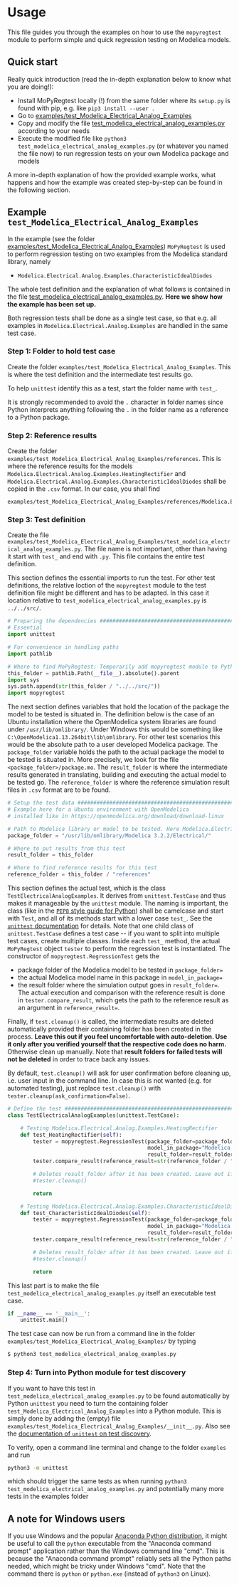 # Usage
This file guides you through the examples on how to use the `mopyregtest` module to perform simple and quick regression testing on Modelica models. 


## Quick start
Really quick introduction (read the in-depth explanation below to know what you are doing!): 
* Install MoPyRegtest locally (!) from the same folder where its `setup.py` is found with pip, e.g. like `pip3 install --user .`
* Go to [examples/test_Modelica_Electrical_Analog_Examples](/examples/test_Modelica_Electrical_Analog_Examples)
* Copy and modify the file [test_modelica_electrical_analog_examples.py](/examples/test_Modelica_Electrical_Analog_Examples/test_modelica_electrical_analog_examples.py) according to your needs
* Execute the modified file like `python3 test_modelica_electrical_analog_examples.py` (or whatever you named the file now) to run regression tests on your own Modelica package and models

A more in-depth explanation of how the provided example works, what happens and how the example was created step-by-step can be found in the following section. 


## Example `test_Modelica_Electrical_Analog_Examples`
In the example (see the folder [examples/test_Modelica_Electrical_Analog_Examples](examples/test_Modelica_Electrical_Analog_Examples)) `MoPyRegtest` is used to perform regression testing on two examples from the Modelica standard library, namely
* `Modelica.Electrical.Analog.Examples.CharacteristicIdealDiodes`

The whole test definition and the explanation of what follows is contained in the file [test_modelica_electrical_analog_examples.py](/examples/test_Modelica_Electrical_Analog_Examples/test_modelica_electrical_analog_examples.py). **Here we show how the example has been set up.** 

Both regression tests shall be done as a single test case, so that e.g. all examples in `Modelica.Electrical.Analog.Examples` are handled in the same test case. 


### Step 1: Folder to hold test case
Create the folder `examples/test_Modelica_Electrical_Analog_Examples`. This is where the test definition and the intermediate test results go. 


To help `unittest` identify this as a test, start the folder name with `test_`. 


It is strongly recommended to avoid the `.` character in folder names since Python interprets anything following the `.` in the folder name as a reference to a Python package. 


### Step 2: Reference results
Create the folder `examples/test_Modelica_Electrical_Analog_Examples/references`. This is where the reference results for the models `Modelica.Electrical.Analog.Examples.HeatingRectifier` and `Modelica.Electrical.Analog.Examples.CharacteristicIdealDiodes` shall be copied in the `.csv` format. In our case, you shall find

```
examples/test_Modelica_Electrical_Analog_Examples/references/Modelica.Electrical.Analog.Examples.CharacteristicIdealDiodes_res.csv
```


### Step 3: Test definition
Create the file `examples/test_Modelica_Electrical_Analog_Examples/test_modelica_electrical_analog_examples.py`. The file name is not important, other than having it start with `test_` and end with `.py`. This file contains the entire test definition. 


This section defines the essential imports to run the test. For other test definitions, the relative loction of the `mopyregtest` module to the test definition file might be different and has to be adapted. In this case it location relative to `test_modelica_electrical_analog_examples.py` is `../../src/`. 

```python
# Preparing the dependencies ##################################################
# Essential
import unittest 

# For convenience in handling paths
import pathlib

# Where to find MoPyRegtest: Temporarily add mopyregtest module to Python path
this_folder = pathlib.Path(__file__).absolute().parent
import sys
sys.path.append(str(this_folder / "../../src/"))
import mopyregtest
```


The next section defines variables that hold the location of the package the model to be tested is situated in. The definition below is the case of an Ubuntu installation where the OpenModelica system libraries are found under `/usr/lib/omlibrary/`. Under Windows this would be something like `C:\OpenModelica1.13.264bit\lib\omlibrary`. For other test scenarios this would be the absolute path to a user developed Modelica package. The `package_folder` variable holds the path to the actual package the model to be tested is situated in. More precisely, we look for the file `<package_folder>/package.mo`. The `result_folder` is where the intermediate results generated in translating, building and executing the actual model to be tested go. The `reference_folder` is where the reference simulation result files in `.csv` format are to be found. 

```python
# Setup the test data #########################################################
# Example here for a Ubuntu environment with OpenModelica 
# installed like in https://openmodelica.org/download/download-linux

# Path to Modelica library or model to be tested. Here Modelica.Electrical
package_folder = "/usr/lib/omlibrary/Modelica 3.2.2/Electrical/"

# Where to put results from this test
result_folder = this_folder

# Where to find reference results for this test
reference_folder = this_folder / "references"
```


This section defines the actual test, which is the class `TestElectricalAnalogExamples`. It derives from `unittest.TestCase` and thus makes it manageable by the `unittest` module. The naming is important, the class (like in the [`PEP8` style guide for Python](https://www.python.org/dev/peps/pep-0008/)) shall be camelcase and start with `Test`, and all of its methods start with a lower case `test_`. See the [`unittest` documentation](https://docs.python.org/3/library/unittest.html) for details. Note that one child class of `unittest.TestCase` defines a test case -- if you want to split into multiple test cases, create multiple classes. 
Inside each `test_` method, the actual `MoPyRegtest` object `tester` to perform the regression test is instantiated. The constructor of `mopyregtest.RegressionTest` gets the 
* package folder of the Modelica model to be tested in `package_folder=`
* the actual Modelica model name in this package in `model_in_package=`
* the result folder where the simulation output goes in `result_folder=`. 
The actual execution and comparison with the reference result is done in `tester.compare_result`, which gets the path to the reference result as an argument in `reference_result=`. 

Finally, if `test.cleanup()` is called, the intermediate results are deleted automatically provided their containing folder has been created in the process. 
**Leave this out if you feel uncomfortable with auto-deletion. Use it only after you verified yourself that the respective code does no harm.** Otherwise clean up manually. Note that **result folders for failed tests will not be deleted** in order to trace back any issues. 

By default, `test.cleanup()` will ask for user confirmation before cleaning up, i.e. user input in the command line. In case this is not wanted (e.g. for automated testing), just replace `test.cleanup()` with `tester.cleanup(ask_confirmation=False)`. 

```python
# Define the test #############################################################
class TestElectricalAnalogExamples(unittest.TestCase):

    # Testing Modelica.Electrical.Analog.Examples.HeatingRectifier
    def test_HeatingRectifier(self):
        tester = mopyregtest.RegressionTest(package_folder=package_folder,
                                            model_in_package="Modelica.Electrical.Analog.Examples.HeatingRectifier",
                                            result_folder=result_folder / "Modelica.Electrical.Analog.Examples.HeatingRectifier")
        tester.compare_result(reference_result=str(reference_folder / "Modelica.Electrical.Analog.Examples.HeatingRectifier_res.csv"))

        # Deletes result_folder after it has been created. Leave out if you feel uncomfortable with auto-deletion!
        #tester.cleanup()

        return

    # Testing Modelica.Electrical.Analog.Examples.CharacteristicIdealDiodes
    def test_CharacteristicIdealDiodes(self):
        tester = mopyregtest.RegressionTest(package_folder=package_folder,
                                            model_in_package="Modelica.Electrical.Analog.Examples.CharacteristicIdealDiodes",
                                            result_folder=result_folder / "Modelica.Electrical.Analog.Examples.CharacteristicIdealDiodes")
        tester.compare_result(reference_result=str(reference_folder / "Modelica.Electrical.Analog.Examples.CharacteristicIdealDiodes_res.csv"))

        # Deletes result_folder after it has been created. Leave out if you feel uncomfortable with auto-deletion!
        #tester.cleanup()

        return
```


This last part is to make the file `test_modelica_electrical_analog_examples.py` itself an executable test case. 

```python
if __name__ == '__main__':
    unittest.main()
```

The test case can now be run from a command line in the folder `examples/test_Modelica_Electrical_Analog_Examples/` by typing

```bash
$ python3 test_modelica_electrical_analog_examples.py
```


### Step 4: Turn into Python module for test discovery
If you want to have this test in `test_modelica_electrical_analog_examples.py` to be found automatically by Python `unittest` you need to turn the containing folder `test_Modelica_Electrical_Analog_Examples` into a Python module. This is simply done by adding the (empty) file `examples/test_Modelica_Electrical_Analog_Examples/__init__.py`. Also see the [documentation of `unittest` on test discovery](https://docs.python.org/3/library/unittest.html#test-discovery). 

To verify, open a command line terminal and change to the folder `examples` and run

```bash
python3 -m unittest
```

which should trigger the same tests as when running `python3 test_modelica_electrical_analog_examples.py` and potentially many more tests in the examples folder

## A note for Windows users
If you use Windows and the popular [Anaconda Python distribution](https://www.anaconda.com/), it might be useful to call the `python` executable from the "Anaconda command prompt" application rather than the Windows command line "cmd". This is because the "Anaconda command prompt" reliably sets all the Python paths needed, which might be tricky under Windows "cmd". Note that the command there is `python` or `python.exe` (instead of `python3` on Linux).

